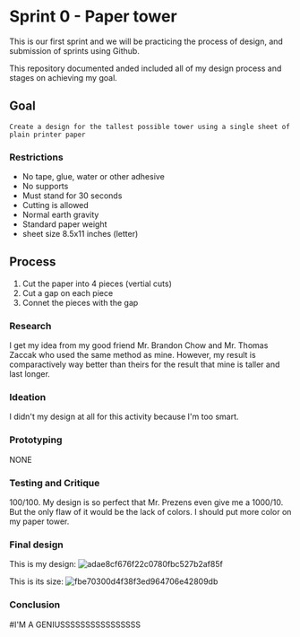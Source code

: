 # Sprint 0 - Paper tower

This is our first sprint and we will be practicing the process of design, and submission of sprints using Github.

This repository documented anded included all of my design process and stages on achieving my goal.

## Goal

`Create a design for the tallest possible tower using a single sheet of plain printer paper`

### Restrictions

- No tape, glue, water or other adhesive
- No supports
- Must stand for 30 seconds
- Cutting is allowed
- Normal earth gravity
- Standard paper weight
- sheet size 8.5x11 inches (letter)

## Process

  1. Cut the paper into 4 pieces (vertial cuts)
  2. Cut a gap on each piece
  3. Connet the pieces with the gap

### Research

I get my idea from my good friend Mr. Brandon Chow and Mr. Thomas Zaccak who used the same method as mine. However, my result is comparactively way better than theirs for the result that mine is taller and last longer. 

### Ideation

I didn't my design at all for this activity because I'm too smart.

### Prototyping

NONE

### Testing and Critique

100/100. My design is so perfect that Mr. Prezens even give me a 1000/10. But the only flaw of it would be the lack of colors. I should put more color on my paper tower. 

### Final design

This is my design: ![adae8cf676f22c0780fbc527b2af85f](https://github.com/StAndrewsCollege/2324-tej3m-5-e-0-sprint0-Richard1106Z/assets/157030871/6b8ce7b0-c5a4-47cc-8ecd-7884fc327c0d)

This is its size: ![fbe70300d4f38f3ed964706e42809db](https://github.com/StAndrewsCollege/2324-tej3m-5-e-0-sprint0-Richard1106Z/assets/157030871/9eb92aef-0fac-43de-8871-6affc0c33b90)

### Conclusion

#I'M A GENIUSSSSSSSSSSSSSSSS

